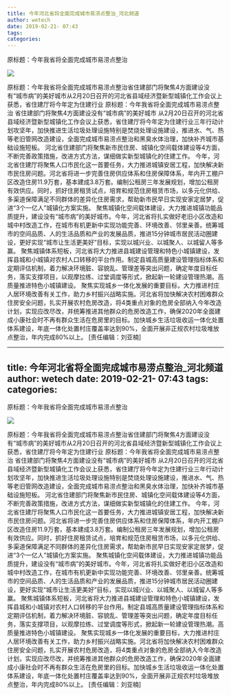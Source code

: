 ```yaml
---
title: 今年河北省将全面完成城市易涝点整治_河北频道
author: wetech
date: 2019-02-21- 07:43
tags: 
categories: 
---
```

原标题：今年我省将全面完成城市易涝点整治
<!-- more -->
                
<img align="center" border="0" src="http://p2.ifengimg.com/a/2016/0810/204c433878d5cf9size1_w16_h16.png" />
                
            
原标题：今年我省将全面完成城市易涝点整治省住建部门将聚焦4方面建设没有“城市病”的美好城市从2月20日召开的河北省县域经济暨新型城镇化工作会议上获悉，省住建厅将今年定为住建行业
原标题：今年我省将全面完成城市易涝点整治
省住建部门将聚焦4方面建设没有“城市病”的美好城市
从2月20日召开的河北省县域经济暨新型城镇化工作会议上获悉，省住建厅将今年定为住建行业三年行动计划攻坚年，加快推进生活垃圾处理设施特别是焚烧处理设施建设，推进水、气、热等老旧管网改造建设，全面完成城市易涝点整治和黑臭水体治理，加快补齐城市基础设施短板。
河北省住建部门将聚焦新市民住房、城镇化空间载体建设等4方面，不断完善政策措施，改进方式方法，谋细做实新型城镇化的住建工作。
今年，河北省住建厅将聚焦人口市民化这一首要任务，大力推进城镇安居工程，加快解决新市民住房问题。河北省将进一步完善住房供应体系和住房保障体系，年内开工棚户区改造住房11.9万套，基本建成3.8万套。编制公租房三年发展规划，增加公租房有效供应。同时，抓好住房租赁试点，培育和规范住房租赁市场，以多元化供给、多渠道保障满足不同群体的差异化住房需求，帮助新市民早日实现安家定居梦，促进“3个一亿人”城镇化方案实施。
聚焦城镇化空间载体建设，大力推进城镇功能品质提升，建设没有“城市病”的美好城市。今年，河北省将扎实做好老旧小区改造和城中村改造工作，在城市有机更新中实现功能完善、环境改善、邻里亲善。统筹城市的空间品质、人的生活品质和产业的发展品质，推进15分钟城市居民活动圈建设，更好实现“城市让生活更美好”目标，实现以城兴业、以城聚人、以城留人等多赢。
聚焦城镇体系短板，河北省将大力推进县城建设管理和特色小城镇建设，发挥县城和小城镇对农村人口转移的平台作用。制定县城高质量建设管理指标体系和定期评估机制，着力解决环境脏、容貌乱、管理差等突出问题，确定年度目标任务，落实支撑项目，以观摩拉练、过堂调度等形式，掀起新一轮建设管理热潮。高质量推进特色小城镇建设。
聚焦实现城乡一体化发展的重要目标，大力推进村庄人居环境改善有关工作，助力乡村振兴战略实施。河北省将加快解决农村困难群众住房安全问题，扎实开展农村危房改造，将4类重点对象的危房全部纳入今年改造计划，实现应改尽改，并统筹推进其他群众的危房改造工作，确保2020年全面建成小康社会时不再有群众生活在危房里的目标。加快城乡生活垃圾收运一体化处置体系建设，年底一体化处置村庄覆盖率达到90%，全面开展非正规农村垃圾堆放点整治，年内完成80%以上。
[责任编辑：刘亚楠]
            
---
title: 今年河北省将全面完成城市易涝点整治_河北频道
author: wetech
date: 2019-02-21- 07:43
tags: 
categories: 
---
原标题：今年我省将全面完成城市易涝点整治
<!-- more -->
                
<img align="center" border="0" src="http://p2.ifengimg.com/a/2016/0810/204c433878d5cf9size1_w16_h16.png" />
                
            
原标题：今年我省将全面完成城市易涝点整治省住建部门将聚焦4方面建设没有“城市病”的美好城市从2月20日召开的河北省县域经济暨新型城镇化工作会议上获悉，省住建厅将今年定为住建行业
原标题：今年我省将全面完成城市易涝点整治
省住建部门将聚焦4方面建设没有“城市病”的美好城市
从2月20日召开的河北省县域经济暨新型城镇化工作会议上获悉，省住建厅将今年定为住建行业三年行动计划攻坚年，加快推进生活垃圾处理设施特别是焚烧处理设施建设，推进水、气、热等老旧管网改造建设，全面完成城市易涝点整治和黑臭水体治理，加快补齐城市基础设施短板。
河北省住建部门将聚焦新市民住房、城镇化空间载体建设等4方面，不断完善政策措施，改进方式方法，谋细做实新型城镇化的住建工作。
今年，河北省住建厅将聚焦人口市民化这一首要任务，大力推进城镇安居工程，加快解决新市民住房问题。河北省将进一步完善住房供应体系和住房保障体系，年内开工棚户区改造住房11.9万套，基本建成3.8万套。编制公租房三年发展规划，增加公租房有效供应。同时，抓好住房租赁试点，培育和规范住房租赁市场，以多元化供给、多渠道保障满足不同群体的差异化住房需求，帮助新市民早日实现安家定居梦，促进“3个一亿人”城镇化方案实施。
聚焦城镇化空间载体建设，大力推进城镇功能品质提升，建设没有“城市病”的美好城市。今年，河北省将扎实做好老旧小区改造和城中村改造工作，在城市有机更新中实现功能完善、环境改善、邻里亲善。统筹城市的空间品质、人的生活品质和产业的发展品质，推进15分钟城市居民活动圈建设，更好实现“城市让生活更美好”目标，实现以城兴业、以城聚人、以城留人等多赢。
聚焦城镇体系短板，河北省将大力推进县城建设管理和特色小城镇建设，发挥县城和小城镇对农村人口转移的平台作用。制定县城高质量建设管理指标体系和定期评估机制，着力解决环境脏、容貌乱、管理差等突出问题，确定年度目标任务，落实支撑项目，以观摩拉练、过堂调度等形式，掀起新一轮建设管理热潮。高质量推进特色小城镇建设。
聚焦实现城乡一体化发展的重要目标，大力推进村庄人居环境改善有关工作，助力乡村振兴战略实施。河北省将加快解决农村困难群众住房安全问题，扎实开展农村危房改造，将4类重点对象的危房全部纳入今年改造计划，实现应改尽改，并统筹推进其他群众的危房改造工作，确保2020年全面建成小康社会时不再有群众生活在危房里的目标。加快城乡生活垃圾收运一体化处置体系建设，年底一体化处置村庄覆盖率达到90%，全面开展非正规农村垃圾堆放点整治，年内完成80%以上。
[责任编辑：刘亚楠]
            
